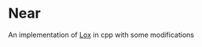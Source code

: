 # Near

An implementation of [Lox](https://craftinginterpreters.com/) in cpp with some modifications